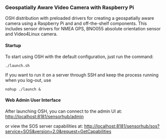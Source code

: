 ### Geospatially Aware Video Camera with Raspberry Pi

OSH distribution with preloaded drivers for creating a geospatially aware camera using a Raspberry Pi and and off-the-shelf components. This includes sensor drivers for NMEA GPS, BNO055 absolute orientation sensor and Video4Linux camera.


#### Startup

To start using OSH with the default configuration, just run the command:

    ./launch.sh

If you want to run it on a server through SSH and keep the process running when you log-out, use

    nohup ./launch &


#### Web Admin User Interface

After launching OSH, you can connect to the admin UI at:
<http://localhost:8181/sensorhub/admin>

or view the SOS server capabilities at:
<http://localhost:8181/sensorhub/sos?service=SOS&version=2.0&request=GetCapabilities>

